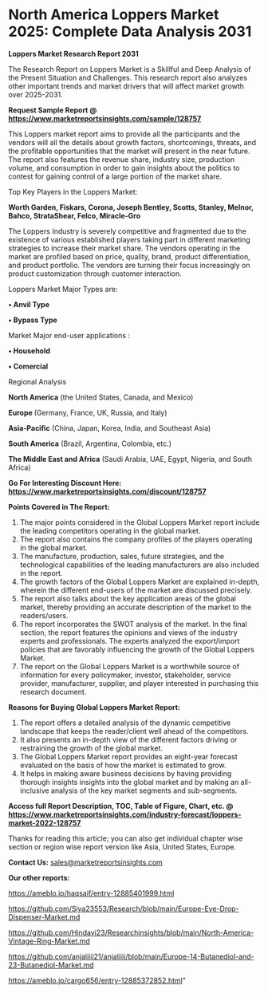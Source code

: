 # North America Loppers Market 2025: Complete Data Analysis 2031

<strong>Loppers Market Research Report 2031</strong>

The Research Report on Loppers Market is a Skillful and Deep Analysis of the Present Situation and Challenges. This research report also analyzes other important trends and market drivers that will affect market growth over 2025-2031.

<strong>Request Sample Report @ <a href=https://www.marketreportsinsights.com/sample/128757>https://www.marketreportsinsights.com/sample/128757</a></strong>

This Loppers market report aims to provide all the participants and the vendors will all the details about growth factors, shortcomings, threats, and the profitable opportunities that the market will present in the near future. The report also features the revenue share, industry size, production volume, and consumption in order to gain insights about the politics to contest for gaining control of a large portion of the market share.

Top Key Players in the Loppers Market:

<strong>Worth Garden, Fiskars, Corona, Joseph Bentley, Scotts, Stanley, Melnor, Bahco, StrataShear, Felco, Miracle-Gro</strong>

The Loppers Industry is severely competitive and fragmented due to the existence of various established players taking part in different marketing strategies to increase their market share. The vendors operating in the market are profiled based on price, quality, brand, product differentiation, and product portfolio. The vendors are turning their focus increasingly on product customization through customer interaction.

Loppers Market Major Types are:

<strong>• Anvil Type

• Bypass Type</strong>

Market Major end-user applications :

<strong>• Household

• Comercial</strong>

Regional Analysis

</u><strong><b>North America</b></strong> (the United States, Canada, and Mexico)

<strong><b>Europe </b></strong>(Germany, France, UK, Russia, and Italy)

<strong><b>Asia-Pacific</b></strong> (China, Japan, Korea, India, and Southeast Asia)

<strong><b>South America</b></strong> (Brazil, Argentina, Colombia, etc.)

<strong><b>The Middle East and Africa</b></strong> (Saudi Arabia, UAE, Egypt, Nigeria, and South Africa)

<strong>Go For Interesting Discount Here: <a href=https://www.marketreportsinsights.com/discount/128757>https://www.marketreportsinsights.com/discount/128757</a></strong>

<strong>Points Covered in The Report:</strong>
<ol>
  <li>The major points considered in the Global Loppers Market report include the leading competitors operating in the global market.</li>
  <li>The report also contains the company profiles of the players operating in the global market.</li>
  <li>The manufacture, production, sales, future strategies, and the technological capabilities of the leading manufacturers are also included in the report.</li>
  <li>The growth factors of the Global Loppers Market are explained in-depth, wherein the different end-users of the market are discussed precisely.</li>
  <li>The report also talks about the key application areas of the global market, thereby providing an accurate description of the market to the readers/users.</li>
  <li>The report incorporates the SWOT analysis of the market. In the final section, the report features the opinions and views of the industry experts and professionals. The experts analyzed the export/import policies that are favorably influencing the growth of the Global Loppers Market.</li>
  <li>The report on the Global Loppers Market is a worthwhile source of information for every policymaker, investor, stakeholder, service provider, manufacturer, supplier, and player interested in purchasing this research document.</li>
</ol>
<strong>Reasons for Buying Global Loppers Market Report:</strong>

<ol>
  <li>The report offers a detailed analysis of the dynamic competitive landscape that keeps the reader/client well ahead of the competitors.</li>
  <li>It also presents an in-depth view of the different factors driving or restraining the growth of the global market.</li>
  <li>The Global Loppers Market report provides an eight-year forecast evaluated on the basis of how the market is estimated to grow.</li>
  <li>It helps in making aware business decisions by having providing thorough insights insights into the global market and by making an all-inclusive analysis of the key market segments and sub-segments.</li>
</ol>
<strong>Access full Report Description, TOC, Table of Figure, Chart, etc. @ <a href=https://www.marketreportsinsights.com/industry-forecast/loppers-market-2022-128757>https://www.marketreportsinsights.com/industry-forecast/loppers-market-2022-128757</a></strong>


Thanks for reading this article; you can also get individual chapter wise section or region wise report version like Asia, United States, Europe.

<strong>Contact Us:</strong>
sales@marketreportsinsights.com

<strong>Our other reports:</strong>

<a href=https://ameblo.jp/haqsaif/entry-12885401999.html>https://ameblo.jp/haqsaif/entry-12885401999.html</a>

<a href=https://github.com/Siya23553/Research/blob/main/Europe-Eye-Drop-Dispenser-Market.md>https://github.com/Siya23553/Research/blob/main/Europe-Eye-Drop-Dispenser-Market.md</a>

<a href=https://github.com/Hindavi23/Researchinsights/blob/main/North-America-Vintage-Ring-Market.md>https://github.com/Hindavi23/Researchinsights/blob/main/North-America-Vintage-Ring-Market.md</a>

<a href=https://github.com/anjaliiii21/anjaliiii/blob/main/Europe-14-Butanediol-and-23-Butanediol-Market.md>https://github.com/anjaliiii21/anjaliiii/blob/main/Europe-14-Butanediol-and-23-Butanediol-Market.md</a>

<a href=https://ameblo.jp/cargo656/entry-12885372852.html>https://ameblo.jp/cargo656/entry-12885372852.html</a>"
